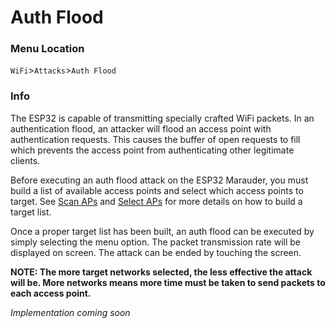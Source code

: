 # Auth Flood

### Menu Location
`WiFi`>`Attacks`>`Auth Flood`  

### Info
The ESP32 is capable of transmitting specially crafted WiFi packets. In an authentication flood, an attacker will flood an access point with authentication requests. This causes the buffer of open requests to fill which prevents the access point from authenticating other legitimate clients.

Before executing an auth flood attack on the ESP32 Marauder, you must build a list of available access points and select which access points to target. See [Scan APs](scan-aps) and [Select APs](select-aps) for more details on how to build a target list.

Once a proper target list has been built, an auth flood can be executed by simply selecting the menu option. The packet transmission rate will be displayed on screen. The attack can be ended by touching the screen.

**NOTE: The more target networks selected, the less effective the attack will be. More networks means more time must be taken to send packets to each access point.**

*Implementation coming soon*